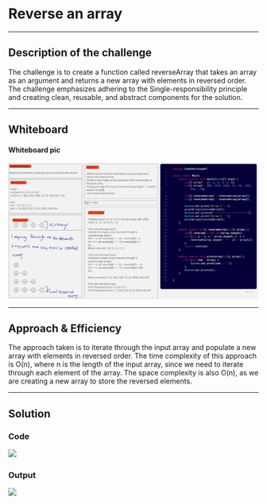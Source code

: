 # Reverse an array

---

## Description of the challenge 

The challenge is to create a function called reverseArray that takes an array as an argument and returns a new array with elements in reversed order. The challenge emphasizes adhering to the Single-responsibility principle and creating clean, reusable, and abstract components for the solution.

---

## Whiteboard 

#### Whiteboard pic

![](img/CC%201.jpg)

---

## Approach & Efficiency

The approach taken is to iterate through the input array and populate a new array with elements in reversed order. The time complexity of this approach is O(n), where n is the length of the input array, since we need to iterate through each element of the array. The space complexity is also O(n), as we are creating a new array to store the reversed elements.

---

## Solution

### Code

![](img/code.png)

### Output

![](img/output.png)

